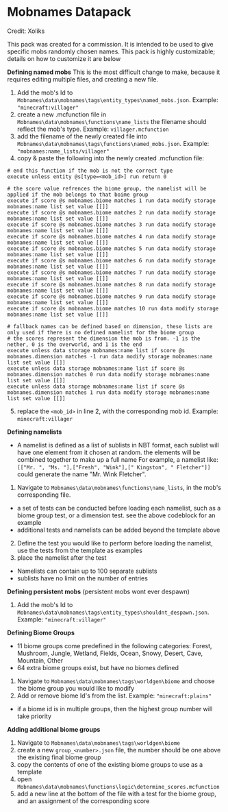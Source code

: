 # Mobnames Datapack
Credit: Xoliks

This pack was created for a commission. It is intended to be used to give specific mobs randomly chosen names. This pack is highly customizable; details on how to customize it are below

**Defining named mobs**
This is the most difficult change to make, because it requires editing multiple files, and creating a new file.
1. Add the mob's Id to `Mobnames\data\mobnames\tags\entity_types\named_mobs.json`. Example: `"minecraft:villager"`
2. create a new .mcfunction file in `Mobnames\data\mobnames\functions\name_lists` the filename should reflect the mob's type. Example: `villager.mcfunction`
3. add the filename of the newly created file into `Mobnames\data\mobnames\tags\functions\named_mobs.json`. Example: `"mobnames:name_lists/villager"`
4. copy & paste the following into the newly created .mcfunction file:
```mcfunction
# end this function if the mob is not the correct type
execute unless entity @s[type=<mob_id>] run return 0

# the score value refrences the biome group, the namelist will be applied if the mob belongs to that boime group
execute if score @s mobnames.biome matches 1 run data modify storage mobnames:name list set value [[]]
execute if score @s mobnames.biome matches 2 run data modify storage mobnames:name list set value [[]]
execute if score @s mobnames.biome matches 3 run data modify storage mobnames:name list set value [[]]
execute if score @s mobnames.biome matches 4 run data modify storage mobnames:name list set value [[]]
execute if score @s mobnames.biome matches 5 run data modify storage mobnames:name list set value [[]]
execute if score @s mobnames.biome matches 6 run data modify storage mobnames:name list set value [[]]
execute if score @s mobnames.biome matches 7 run data modify storage mobnames:name list set value [[]]
execute if score @s mobnames.biome matches 8 run data modify storage mobnames:name list set value [[]]
execute if score @s mobnames.biome matches 9 run data modify storage mobnames:name list set value [[]]
execute if score @s mobnames.biome matches 10 run data modify storage mobnames:name list set value [[]]

# fallback names can be defined based on dimension, these lists are only used if there is no defined namelist for the biome group
# the scores represent the dimension the mob is from. -1 is the nether, 0 is the overworld, and 1 is the end
execute unless data storage mobnames:name list if score @s mobnames.dimension matches -1 run data modify storage mobnames:name list set value [[]]
execute unless data storage mobnames:name list if score @s mobnames.dimension matches 0 run data modify storage mobnames:name list set value [[]]
execute unless data storage mobnames:name list if score @s mobnames.dimension matches 1 run data modify storage mobnames:name list set value [[]]
```
5. replace the `<mob_id>` in line 2, with the corresponding mob id. Example: `minecraft:villager`

**Defining namelists**
- A namelist is defined as a list of sublists in NBT format, each sublist will have one element from it chosen at random. the elements will be combined together to make up a full name
   For example, a namelist like: `[["Mr. ", "Ms. "],["Fresh", "Wink"],[" Kingston", " Fletcher"]]` could generate the name "Mr. Wink Fletcher".

1. Navigate to `Mobnames\data\mobnames\functions\name_lists`, in the mob's corresponding file.
- a set of tests can be conducted before loading each namelist, such as a biome group test, or a dimension test. see the above codeblock for an example
- additional tests and namelists can be added beyond the template above
2. Define the test you would like to perform before loading the namelist, use the tests from the template as examples
3. place the namelist after the test
  
- Namelists can contain up to 100 separate sublists
- sublists have no limit on the number of entries

**Defining persistent mobs** (persistent mobs wont ever despawn)
1. Add the mob's Id to `Mobnames\data\mobnames\tags\entity_types\shouldnt_despawn.json`. Example: `"minecraft:villager"`

**Defining Biome Groups**
- 11 biome groups come predefined in the following categories: Forest, Mushroom, Jungle, Wetland, Fields, Ocean, Snowy, Desert, Cave, Mountain, Other
- 64 extra biome groups exist, but have no biomes defined
1. Navigate to `Mobnames\data\mobnames\tags\worldgen\biome` and choose the biome group you would like to modify
2. Add or remove biome Id's from the list. Example: `"minecraft:plains"`

- if a biome id is in multiple groups, then the highest group number will take priority

**Adding additional biome groups**
1. Navigate to `Mobnames\data\mobnames\tags\worldgen\biome`
2. create a new `group_<number>.json` file, the number should be one above the existing final biome group
3. copy the contents of one of the existing biome groups to use as a template
4. open `Mobnames\data\mobnames\functions\logic\determine_scores.mcfunction`
5. add a new line at the bottom of the file with a test for the biome group, and an assignment of the corresponding score
